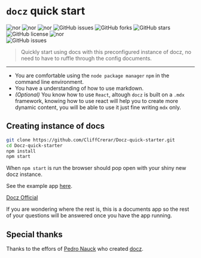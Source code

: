 # `docz` quick start


![nor](https:/img.shields.io/static/v1.svg?label=dotenv&message=8.0.0&color=blue)
![nor](https:/img.shields.io/static/v1.svg?label=react&message=16.8.6&color=blue)
![nor](https:/img.shields.io/static/v1.svg?label=react-dom&message=16.8.6&color=blue)
![GitHub issues](https://img.shields.io/github/issues/CliffCrerar/Docz-quick-starter.svg)
![GitHub forks](https://img.shields.io/github/forks/CliffCrerar/Docz-quick-starter.svg)
![GitHub stars](https://img.shields.io/github/stars/CliffCrerar/Docz-quick-starter.svg)
![GitHub license](https://img.shields.io/github/license/CliffCrerar/Docz-quick-starter.svg)
![nor](https:/img.shields.io/static/v1.svg?label=docz-plugin-splash&message=1.0.1&color=blue)   
![GitHub issues](https://img.shields.io/github/downloads/CliffCrerar/Docz-quick-starter/total.svg)

> Quickly start using docs with this preconfigured instance of docz, no need to have to ruffle through the config documents.




---

* You are comfortable using the `node package manager` `npm` in the command line environment.
* You have a understanding of how to use markdown.
* *(Optional)* You know how to use `React`, altough  `docz` is built on a `.mdx` framework, knowing how to use react will help you to create more dynamic content, you will be able to use it just fine writing `mdx` only.

## Creating instance of docs

```bash
git clone https://github.com/CliffCrerar/Docz-quick-starter.git
cd Docz-quick-starter
npm install
npm start
```

When `npm start` is run the browser should pop open with your shiny new docz instance.

See the example app [here](https://docz-quick-starter.c1i44.now.sh). 

[Docz Official](https://www.docz.site/)

If you are wondering where the rest is, this is a documents app so the rest of your questions will be answered once you have the app running.

## Special thanks

Thanks to the effors of [Pedro Nauck](https://github.com/pedronauck) who created [docz](https://github.com/pedronauck/docz).

